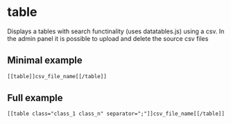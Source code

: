 # table
Displays a tables with search functinality (uses datatables.js) using a csv.
In the admin panel it is possible to upload and delete the source csv files

## Minimal example

```html
[[table]]csv_file_name[[/table]]
```

## Full example

```html
[[table class="class_1 class_n" separator=";"]]csv_file_name[[/table]]
```
